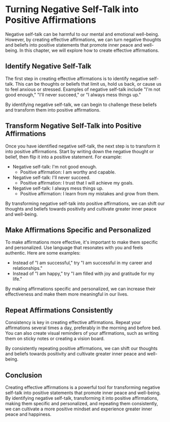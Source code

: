 # Turning Negative Self-Talk into Positive Affirmations

Negative self-talk can be harmful to our mental and emotional well-being. However, by creating effective affirmations, we can turn negative thoughts and beliefs into positive statements that promote inner peace and well-being. In this chapter, we will explore how to create effective affirmations.

Identify Negative Self-Talk
---------------------------

The first step in creating effective affirmations is to identify negative self-talk. This can be thoughts or beliefs that limit us, hold us back, or cause us to feel anxious or stressed. Examples of negative self-talk include "I'm not good enough," "I'll never succeed," or "I always mess things up."

By identifying negative self-talk, we can begin to challenge these beliefs and transform them into positive affirmations.

Transform Negative Self-Talk into Positive Affirmations
-------------------------------------------------------

Once you have identified negative self-talk, the next step is to transform it into positive affirmations. Start by writing down the negative thought or belief, then flip it into a positive statement. For example:

* Negative self-talk: I'm not good enough.
  * Positive affirmation: I am worthy and capable.
* Negative self-talk: I'll never succeed.
  * Positive affirmation: I trust that I will achieve my goals.
* Negative self-talk: I always mess things up.
  * Positive affirmation: I learn from my mistakes and grow from them.

By transforming negative self-talk into positive affirmations, we can shift our thoughts and beliefs towards positivity and cultivate greater inner peace and well-being.

Make Affirmations Specific and Personalized
-------------------------------------------

To make affirmations more effective, it's important to make them specific and personalized. Use language that resonates with you and feels authentic. Here are some examples:

* Instead of "I am successful," try "I am successful in my career and relationships."
* Instead of "I am happy," try "I am filled with joy and gratitude for my life."

By making affirmations specific and personalized, we can increase their effectiveness and make them more meaningful in our lives.

Repeat Affirmations Consistently
--------------------------------

Consistency is key in creating effective affirmations. Repeat your affirmations several times a day, preferably in the morning and before bed. You can also create visual reminders of your affirmations, such as writing them on sticky notes or creating a vision board.

By consistently repeating positive affirmations, we can shift our thoughts and beliefs towards positivity and cultivate greater inner peace and well-being.

Conclusion
----------

Creating effective affirmations is a powerful tool for transforming negative self-talk into positive statements that promote inner peace and well-being. By identifying negative self-talk, transforming it into positive affirmations, making them specific and personalized, and repeating them consistently, we can cultivate a more positive mindset and experience greater inner peace and happiness.
